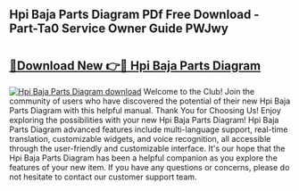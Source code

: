 ## Hpi Baja Parts Diagram PDf Free Download - Part-Ta0 Service Owner Guide PWJwy

# <h2><a href="http://dfoozml.blite.top/?on=Hpi+Baja+Parts+Diagram">🔗Download New 👉🔴 Hpi Baja Parts Diagram</a></h2>

[![Hpi Baja Parts Diagram download](https://i.imgur.com/lujVjoI.png)](http://dfoozml.blite.top/?on=Hpi+Baja+Parts+Diagram)
Welcome to the Club! Join the community of users who have discovered the potential of their new Hpi Baja Parts Diagram with this helpful manual. Thank You for Choosing Us! Enjoy exploring the possibilities with your new Hpi Baja Parts Diagram! Hpi Baja Parts Diagram advanced features include multi-language support, real-time translation, customizable widgets, and voice recognition, all accessible through the user-friendly and customizable interface. It's our hope that the Hpi Baja Parts Diagram has been a helpful companion as you explore the features of your new item. If you have any questions or concerns, please do not hesitate to contact our customer support team.
